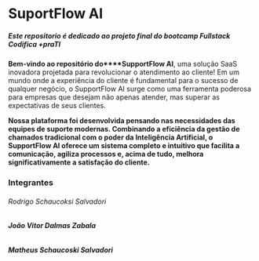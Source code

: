 # SuportFlow AI

##### Este repositorio é dedicado ao projeto final do bootcamp Fullstack Codifica +praTI

 **Bem-vindo ao repositório do****SupportFlow AI**, uma solução SaaS inovadora projetada para revolucionar o atendimento ao cliente! Em um mundo onde a experiência do cliente é fundamental para o sucesso de qualquer negócio, o SupportFlow AI surge como uma ferramenta poderosa para empresas que desejam não apenas atender, mas superar as expectativas de seus clientes.

 **Nossa plataforma foi desenvolvida pensando nas necessidades das equipes de suporte modernas. Combinando a eficiência da gestão de chamados tradicional com o poder da Inteligência Artificial, o SupportFlow AI oferece um sistema completo e intuitivo que facilita a comunicação, agiliza processos e, acima de tudo, melhora significativamente a satisfação do cliente.**

### Integrantes

###### Rodrigo Schaucoksi Salvadori

###### **João Vitor Dalmas Zabala**

###### **Matheus Schaucoski Salvadori**
